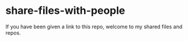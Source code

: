 # share-files-with-people
If you have been given a link to this repo, welcome to my shared files and repos. 
